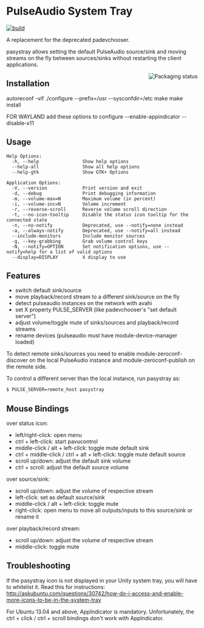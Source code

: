 # PulseAudio System Tray

[![build](https://github.com/christophgysin/pasystray/actions/workflows/build.yml/badge.svg)](https://github.com/christophgysin/pasystray/actions/workflows/build.yml)

A replacement for the deprecated padevchooser.

pasystray allows setting the default PulseAudio source/sink and moving
streams on the fly between sources/sinks without restarting the client
applications.

<a href="https://repology.org/project/pasystray/versions">
  <img align="right" src="https://repology.org/badge/vertical-allrepos/pasystray.svg?exclude_sources=site&exclude_unsupported=1" alt="Packaging status">
</a>

## Installation
autoreconf -vif
./configure --prefix=/usr --sysconfdir=/etc
make
make install

FOR WAYLAND
add these options to configure
--enable-appindicator --disable-x11

## Usage

```
Help Options:
  -h, --help                Show help options
  --help-all                Show all help options
  --help-gtk                Show GTK+ Options

Application Options:
  -V, --version             Print version and exit
  -d, --debug               Print debugging information
  -m, --volume-max=N        Maximum volume (in percent)
  -i, --volume-inc=N        Volume increment
  -r, --reverse-scroll      Reverse volume scroll direction
  -t, --no-icon-tooltip     Disable the status icon tooltip for the connected state
  -n, --no-notify           Deprecated, use --notify=none instead
  -a, --always-notify       Deprecated, use --notify=all instead
  --include-monitors        Include monitor sources
  -g, --key-grabbing        Grab volume control keys
  -N, --notify=OPTION       Set notification options, use --notify=help for a list of valid options
  --display=DISPLAY         X display to use
```

## Features

* switch default sink/source
* move playback/record stream to a different sink/source on the fly
* detect pulseaudio instances on the network with avahi
* set X property PULSE_SERVER (like padevchooser's "set default server")
* adjust volume/toggle mute of sinks/sources and playback/record streams
* rename devices (pulseaudio must have module-device-manager loaded)

To detect remote sinks/sources you need to enable module-zeroconf-discover on
the local PulseAudio instance and module-zeroconf-publish on the remote side.

To control a different server than the local instance, run pasystray as:
```bash
$ PULSE_SERVER=remote_host pasystray
```

## Mouse Bindings

over status icon:
* left/right-click: open menu
* ctrl + left-click: start pavucontrol
* middle-click / alt + left-click: toggle mute default sink
* ctrl + middle-click / ctrl + alt + left-click: toggle mute default source
* scroll up/down: adjust the default sink volume
* ctrl + scroll: adjust the default source volume

over source/sink:
* scroll up/down: adjust the volume of respective stream
* left-click: set as default source/sink
* middle-click / alt + left-click: toggle mute
* right-click: open menu to move all outputs/inputs to this source/sink or rename it

over playback/record stream:
* scroll up/down: adjust the volume of respective stream
* middle-click: toggle mute

## Troubleshooting

If the pasystray icon is not displayed in your Unity system tray, you will have
to whitelist it. Read this for instructions:
http://askubuntu.com/questions/30742/how-do-i-access-and-enable-more-icons-to-be-in-the-system-tray

For Ubuntu 13.04 and above, AppIndicator is mandatory. Unfortunately, the
ctrl + click / ctrl + scroll bindings don't work with AppIndicator.
